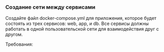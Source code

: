 
### Создание сети между сервисами

Создайте файл docker-compose.yml для приложения, которое будет состоять из трех сервисов: web, app, и db. Все сервисы должны работать в одной пользовательской сети для взаимодействия друг с другом.

Требования:
